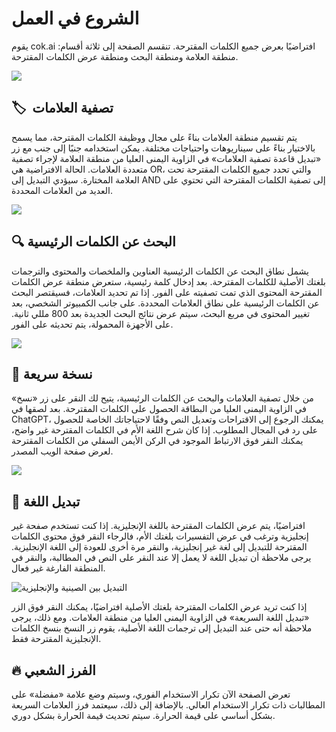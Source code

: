 # الشروع في العمل

يقوم cok.ai افتراضيًا بعرض جميع الكلمات المقترحة. تنقسم الصفحة إلى ثلاثة أقسام: منطقة العلامة ومنطقة البحث ومنطقة عرض الكلمات المقترحة.

![](https://img.newzone.top/2023-06-05-20-44-19.png?imageMogr2/format/webp)

## 🏷 ︎ تصفية العلامات

يتم تقسيم منطقة العلامات بناءً على مجال ووظيفة الكلمات المقترحة، مما يسمح بالاختيار بناءً على سيناريوهات واحتياجات مختلفة. يمكن استخدامه جنبًا إلى جنب مع زر «تبديل قاعدة تصفية العلامات» في الزاوية اليمنى العليا من منطقة العلامة لإجراء تصفية متعددة العلامات. الحالة الافتراضية هي OR، والتي تحدد جميع الكلمات المقترحة تحت العلامة المختارة. سيؤدي التبديل إلى AND إلى تصفية الكلمات المقترحة التي تحتوي على العديد من العلامات المحددة.

![](https://img.newzone.top/2023-06-05-20-50-19.png?imageMogr2/format/webp)

## 🔍 البحث عن الكلمات الرئيسية

يشمل نطاق البحث عن الكلمات الرئيسية العناوين والملخصات والمحتوى والترجمات بلغتك الأصلية للكلمات المقترحة. بعد إدخال كلمة رئيسية، ستعرض منطقة عرض الكلمات المقترحة المحتوى الذي تمت تصفيته على الفور. إذا تم تحديد العلامات، فسيقتصر البحث عن الكلمات الرئيسية على نطاق العلامات المحددة. على جانب الكمبيوتر الشخصي، بعد تغيير المحتوى في مربع البحث، سيتم عرض نتائج البحث الجديدة بعد 800 مللي ثانية. على الأجهزة المحمولة، يتم تحديثه على الفور.

![](https://img.newzone.top/2023-06-05-20-58-07.png?imageMogr2/format/webp)

## 🔬 نسخة سريعة

من خلال تصفية العلامات والبحث عن الكلمات الرئيسية، يتيح لك النقر على زر «نسخ» في الزاوية اليمنى العليا من البطاقة الحصول على الكلمات المقترحة. بعد لصقها في ChatGPT، يمكنك الرجوع إلى الاقتراحات وتعديل النص وفقًا لاحتياجاتك الخاصة للحصول على رد في المجال المطلوب. إذا كان شرح اللغة الأم في الكلمات المقترحة غير واضح، يمكنك النقر فوق الارتباط الموجود في الركن الأيمن السفلي من الكلمات المقترحة لعرض صفحة الويب المصدر.

![](https://img.newzone.top/2023-06-11-17-14-07.png?imageMogr2/format/webp)

## 💬 تبديل اللغة

افتراضيًا، يتم عرض الكلمات المقترحة باللغة الإنجليزية. إذا كنت تستخدم صفحة غير إنجليزية وترغب في عرض التفسيرات بلغتك الأم، فالرجاء النقر فوق محتوى الكلمات المقترحة للتبديل إلى لغة غير إنجليزية، والنقر مرة أخرى للعودة إلى اللغة الإنجليزية. يرجى ملاحظة أن تبديل اللغة لا يعمل إلا عند النقر على النص في المطالبة، والنقر في المنطقة الفارغة غير فعال.

![التبديل بين الصينية والإنجليزية](http://img.newzone.top/chatgptshortcut_encn.gif)

إذا كنت تريد عرض الكلمات المقترحة بلغتك الأصلية افتراضيًا، يمكنك النقر فوق الزر «تبديل اللغة السريعة» في الزاوية اليمنى العليا من منطقة العلامات. ومع ذلك، يرجى ملاحظة أنه حتى عند التبديل إلى ترجمات اللغة الأصلية، يقوم زر النسخ بنسخ الكلمات الإنجليزية المقترحة فقط.

## 🔥 الفرز الشعبي

تعرض الصفحة الآن تكرار الاستخدام الفوري، وسيتم وضع علامة «مفضلة» على المطالبات ذات تكرار الاستخدام العالي. بالإضافة إلى ذلك، سيعتمد فرز العلامات السريعة بشكل أساسي على قيمة الحرارة. سيتم تحديث قيمة الحرارة بشكل دوري.
